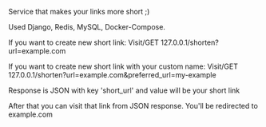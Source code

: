 Service that makes your links more short ;)

Used Django, Redis, MySQL, Docker-Compose.

If you want to create new short link:
    Visit/GET 127.0.0.1/shorten?url=example.com

If you want to create new short link with your custom name:
    Visit/GET 127.0.0.1/shorten?url=example.com&preferred_url=my-example

Response is JSON with key 'short_url' and value will be your short link

After that you can visit that link from JSON response. You'll be redirected to example.com
